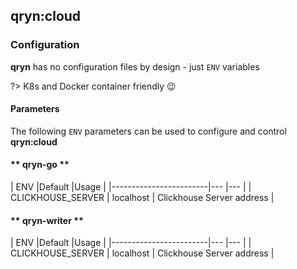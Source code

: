 ## qryn:cloud

### Configuration

**qryn** has no configuration files by design - just `ENV` variables

?> K8s and Docker container friendly 😉

#### Parameters

The following `ENV` parameters can be used to configure and control **qryn:cloud**

<!-- tabs:start -->

#### ** qryn-go **
<a id=api name=api></a>
| ENV   	                |Default   	|Usage   	|
|------------------------|---	    |---		|
| CLICKHOUSE_SERVER      | localhost   	| Clickhouse Server address  		|

#### ** qryn-writer **
<a id=writer name=writer></a>
| ENV   	                |Default   	|Usage   	|
|------------------------|---	    |---		|
| CLICKHOUSE_SERVER      | localhost   	| Clickhouse Server address  		|

<!-- tabs:end -->

